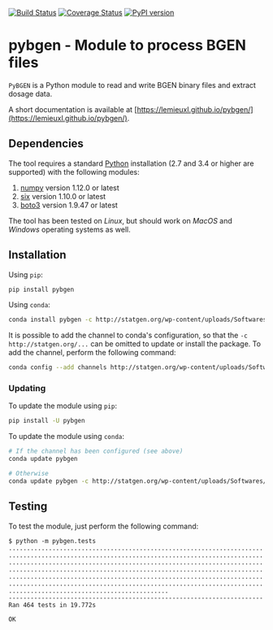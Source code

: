 [![Build Status](https://travis-ci.org/lemieuxl/pybgen.svg?branch=master)](https://travis-ci.org/lemieuxl/pybgen)
[![Coverage Status](https://coveralls.io/repos/github/lemieuxl/pybgen/badge.svg?branch=master)](https://coveralls.io/github/lemieuxl/pybgen?branch=master)
[![PyPI version](https://badge.fury.io/py/pybgen.svg)](http://badge.fury.io/py/pybgen)


# pybgen - Module to process BGEN files

`PyBGEN` is a Python module to read and write BGEN binary files and extract
dosage data.

A short documentation is available at
[https://lemieuxl.github.io/pybgen/](https://lemieuxl.github.io/pybgen/).


## Dependencies

The tool requires a standard [Python](http://python.org/) installation (2.7 and
3.4 or higher are supported) with the following modules:

1. [numpy](http://www.numpy.org/) version 1.12.0 or latest
2. [six](https://pythonhosted.org/six/) version 1.10.0 or latest
3. [boto3](https://github.com/boto/boto3) version 1.9.47 or latest

The tool has been tested on *Linux*, but should work on *MacOS* and *Windows*
operating systems as well.


## Installation

Using `pip`:

```bash
pip install pybgen
```

Using `conda`:

```bash
conda install pybgen -c http://statgen.org/wp-content/uploads/Softwares/pybgen
```

It is possible to add the channel to conda's configuration, so that the
`-c http://statgen.org/...` can be omitted to update or install the package.
To add the channel, perform the following command:

```bash
conda config --add channels http://statgen.org/wp-content/uploads/Softwares/pybgen
```


### Updating

To update the module using `pip`:

```bash
pip install -U pybgen
```

To update the module using `conda`:

```bash
# If the channel has been configured (see above)
conda update pybgen

# Otherwise
conda update pybgen -c http://statgen.org/wp-content/uploads/Softwares/pybgen
```


## Testing

To test the module, just perform the following command:

```console
$ python -m pybgen.tests
......................................................................
......................................................................
......................................................................
......................................................................
......................................................................
......................................................................
............................................
----------------------------------------------------------------------
Ran 464 tests in 19.772s

OK
```
